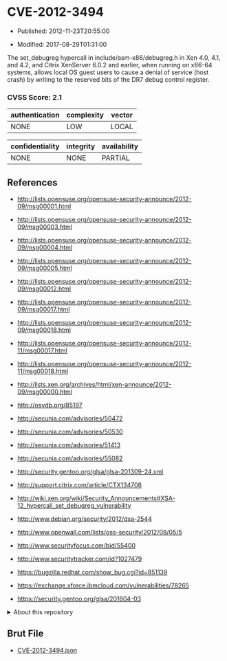 # CVE-2012-3494

- Published: 2012-11-23T20:55:00

- Modified: 2017-08-29T01:31:00

The set_debugreg hypercall in include/asm-x86/debugreg.h in Xen 4.0, 4.1, and 4.2, and Citrix XenServer 6.0.2 and earlier, when running on x86-64 systems, allows local OS guest users to cause a denial of service (host crash) by writing to the reserved bits of the DR7 debug control register.

### CVSS Score: **2.1**

| authentication | complexity | vector |
| --- | --- | --- |
| NONE | LOW | LOCAL |

| confidentiality | integrity | availability |
| --- | --- | --- |
| NONE | NONE | PARTIAL |

## References

* http://lists.opensuse.org/opensuse-security-announce/2012-09/msg00001.html

* http://lists.opensuse.org/opensuse-security-announce/2012-09/msg00003.html

* http://lists.opensuse.org/opensuse-security-announce/2012-09/msg00004.html

* http://lists.opensuse.org/opensuse-security-announce/2012-09/msg00005.html

* http://lists.opensuse.org/opensuse-security-announce/2012-09/msg00012.html

* http://lists.opensuse.org/opensuse-security-announce/2012-09/msg00017.html

* http://lists.opensuse.org/opensuse-security-announce/2012-09/msg00018.html

* http://lists.opensuse.org/opensuse-security-announce/2012-11/msg00017.html

* http://lists.opensuse.org/opensuse-security-announce/2012-11/msg00018.html

* http://lists.xen.org/archives/html/xen-announce/2012-09/msg00000.html

* http://osvdb.org/85197

* http://secunia.com/advisories/50472

* http://secunia.com/advisories/50530

* http://secunia.com/advisories/51413

* http://secunia.com/advisories/55082

* http://security.gentoo.org/glsa/glsa-201309-24.xml

* http://support.citrix.com/article/CTX134708

* http://wiki.xen.org/wiki/Security_Announcements#XSA-12_hypercall_set_debugreg_vulnerability

* http://www.debian.org/security/2012/dsa-2544

* http://www.openwall.com/lists/oss-security/2012/09/05/5

* http://www.securityfocus.com/bid/55400

* http://www.securitytracker.com/id?1027479

* https://bugzilla.redhat.com/show_bug.cgi?id=851139

* https://exchange.xforce.ibmcloud.com/vulnerabilities/78265

* https://security.gentoo.org/glsa/201604-03

<details>
<summary>About this repository</summary> 

  This repository is part of the project [Live Hack CVE](https://github.com/Live-Hack-CVE). Main website can be found [www.live-hack.org](https://www.live-hack.org) 
  
  Made by [Sn0wAlice](https://github.com/Sn0wAlice) for the people that care about security and need to have a feed of the latest CVEs. Hope you enjoy it, don't forget to star the repo and follow me on [Twitter](https://twitter.com/Sn0wAlice) and [Github](https://github.com/Sn0wAlice). And that is my [personnal website](https://www.alice-snow.me/)

  - [Home Page](https://github.com/Live-Hack-CVE)
  - [Framework](https://github.com/Live-Hack-CVE/cve-framework)
  - [CVE database](https://github.com/Live-Hack-CVE/full_database)
  - [Changelog](https://github.com/Live-Hack-CVE/Changelog)
</details>

## Brut File

* [CVE-2012-3494.json](https://raw.githubusercontent.com/Live-Hack-CVE/full_database/main/cves/2012/CVE-2012-3494.json)

